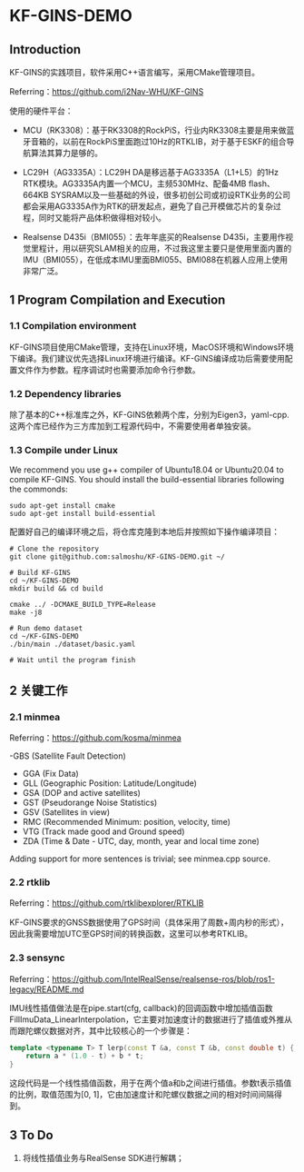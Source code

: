 # KF-GINS-DEMO

## Introduction

KF-GINS的实践项目，软件采用C++语言编写，采用CMake管理项目。

Referring：https://github.com/i2Nav-WHU/KF-GINS

使用的硬件平台：

- MCU（RK3308）：基于RK3308的RockPiS，行业内RK3308主要是用来做蓝牙音箱的，以前在RockPiS里面跑过10Hz的RTKLIB，对于基于ESKF的组合导航算法其算力是够的。

- LC29H（AG3335A）：LC29H DA是移远基于AG3335A（L1+L5）的1Hz RTK模块。AG3335A内置一个MCU，主频530MHz、配备4MB flash、664KB SYSRAM以及一些基础的外设，很多初创公司或初设RTK业务的公司都会采用AG3335A作为RTK的研发起点，避免了自己开模做芯片的复杂过程，同时又能将产品体积做得相对较小。

- Realsense D435i（BMI055）：去年年底买的Realsense D435i，主要用作视觉里程计，用以研究SLAM相关的应用，不过我这里主要只是使用里面内置的IMU（BMI055），在低成本IMU里面BMI055、BMI088在机器人应用上使用非常广泛。

## 1 Program Compilation and Execution

### 1.1 Compilation environment

KF-GINS项目使用CMake管理，支持在Linux环境，MacOS环境和Windows环境下编译。我们建议优先选择Linux环境进行编译。KF-GINS编译成功后需要使用配置文件作为参数。程序调试时也需要添加命令行参数。

### 1.2 Dependency libraries
除了基本的C++标准库之外，KF-GINS依赖两个库，分别为Eigen3，yaml-cpp. 这两个库已经作为三方库加到工程源代码中，不需要使用者单独安装。

### 1.3 Compile under Linux

We recommend you use g++ compiler of Ubuntu18.04 or Ubuntu20.04 to compile KF-GINS. You should install the build-essential libraries following the commonds:
```shell
sudo apt-get install cmake
sudo apt-get install build-essential
```

配置好自己的编译环境之后，将仓库克隆到本地后并按照如下操作编译项目：

```shell
# Clone the repository
git clone git@github.com:salmoshu/KF-GINS-DEMO.git ~/

# Build KF-GINS
cd ~/KF-GINS-DEMO
mkdir build && cd build

cmake ../ -DCMAKE_BUILD_TYPE=Release 
make -j8

# Run demo dataset
cd ~/KF-GINS-DEMO
./bin/main ./dataset/basic.yaml

# Wait until the program finish
```


## 2 关键工作

### 2.1 minmea

Referring：https://github.com/kosma/minmea

-GBS (Satellite Fault Detection)
- GGA (Fix Data)
- GLL (Geographic Position: Latitude/Longitude)
- GSA (DOP and active satellites)
- GST (Pseudorange Noise Statistics)
- GSV (Satellites in view)
- RMC (Recommended Minimum: position, velocity, time)
- VTG (Track made good and Ground speed)
- ZDA (Time & Date - UTC, day, month, year and local time zone)

Adding support for more sentences is trivial; see minmea.cpp source. 

### 2.2 rtklib

Referring：https://github.com/rtklibexplorer/RTKLIB

KF-GINS要求的GNSS数据使用了GPS时间（具体采用了周数+周内秒的形式），因此我需要增加UTC至GPS时间的转换函数，这里可以参考RTKLIB。

### 2.3 sensync

Referring：https://github.com/IntelRealSense/realsense-ros/blob/ros1-legacy/README.md

IMU线性插值做法是在pipe.start(cfg, callback)的回调函数中增加插值函数FillImuData_LinearInterpolation，它主要对加速度计的数据进行了插值或外推从而跟陀螺仪数据对齐，其中比较核心的一个步骤是：

```c++
template <typename T> T lerp(const T &a, const T &b, const double t) {
    return a * (1.0 - t) + b * t;
}
```

这段代码是一个线性插值函数，用于在两个值a和b之间进行插值。参数t表示插值的比例，取值范围为[0, 1]，它由加速度计和陀螺仪数据之间的相对时间间隔得到。


## 3 To Do
1. 将线性插值业务与RealSense SDK进行解耦；